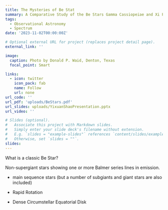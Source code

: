 ```yaml
---
title: The Mysteries of Be Stat
summary: A Comparative Study of the Be Stars Gamma Cassiopeiae and Xi Persei.
tags:
  - Observational Astronomy
  - Spectrum
date: '2023-11-02T00:00:00Z'

# Optional external URL for project (replaces project detail page).
external_link: ''

image:
  caption: Photo by Donald P. Waid, Denton, Texas
  focal_point: Smart

links:
  - icon: twitter
    icon_pack: fab
    name: Follow
    url: none
url_code: ''
url_pdf: 'uploads/BeStars.pdf'
url_slides: uploads/YixuanShaoPresentation.pptx
url_video: ''

# Slides (optional).
#   Associate this project with Markdown slides.
#   Simply enter your slide deck's filename without extension.
#   E.g. `slides = "example-slides"` references `content/slides/example-slides.md`.
#   Otherwise, set `slides = ""`.
slides: 
---
```


What is a classic Be Star?

Non-supergiant stars showing one or more Balmer series lines in emission.

- main sequence stars (but a number of subgiants and giant stars are also included)

- Rapid Rotation

- Dense Circumstellar Equatorial Disk
